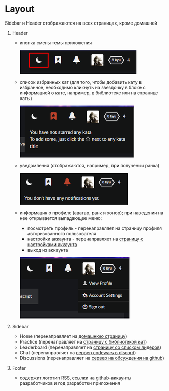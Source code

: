 # Layout

Sidebar и Header отображаются на всех страницах, кроме домашней

1. Header
    - кнопка смены темы приложения 
     
      ![Alt text](../images/header-1.png)

    - список избранных кат (для того, чтобы добавить кату в избранное, необходимо кликнуть на звездочку в блоке с информацией о кате, например, в библиотеке или на странице каты)  

      ![Alt text](../images/header-2.png)  

    - уведомления (отображаются, например, при получении ранка)  

      ![Alt text](../images/header-3.png)  

    - информация о профиле (аватар, ранк и хонор); при наведении на нее открывается выпадающее меню:
      - посмотреть профиль - перенаправляет на страницу профиля авторизованного пользователя
      - настройки аккаунта - перенаправляет на [страницу с настройками аккаунта](account-settings.md)
      - выход из аккаунта  

      ![Alt text](../images/header-4.png)

2. Sidebar
    - Home (перенаправляет на [домашнюю страницу](home.md))
    - Practice (перенаправляет на [страницу c библиотекой кат](library.md))
    - Leaderboard (перенаправляет на [страницу со списком лидеров](leaderboard.md))
    - Chat (перенаправляет на [сервер codewars в discord](https://discord.com/invite/mSwJWRvkHA))
    - Discussions (перенаправляет на [сервер на обсуждения на github](https://github.com/codewars/codewars.com/discussions))

3. Footer
    - содержит логотип RSS, ссылки на github-аккаунты разработчиков и год разработки приложения